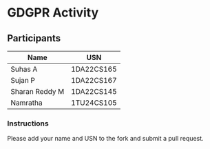 # GDGPR Activity

## Participants

| Name   | USN        |
|--------|------------|
| Suhas A| 1DA22CS165 |
| Sujan P| 1DA22CS167 |
| Sharan Reddy M| 1DA22CS145|
|Namratha |1TU24CS105| 
### Instructions
Please add your name and USN to the fork and submit a pull request.

